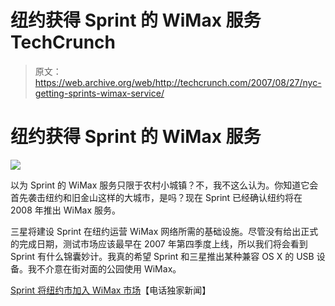 # 纽约获得 Sprint 的 WiMax 服务 TechCrunch

> 原文：<https://web.archive.org/web/http://techcrunch.com/2007/08/27/nyc-getting-sprints-wimax-service/>

# 纽约获得 Sprint 的 WiMax 服务

![](img/c428ecdd9147d41ae8eae2906a934f0c.png)

以为 Sprint 的 WiMax 服务只限于农村小城镇？不，我不这么认为。你知道它会首先袭击纽约和旧金山这样的大城市，是吗？现在 Sprint 已经确认纽约将在 2008 年推出 WiMax 服务。

三星将建设 Sprint 在纽约运营 WiMax 网络所需的基础设施。尽管没有给出正式的完成日期，测试市场应该最早在 2007 年第四季度上线，所以我们将会看到 Sprint 有什么锦囊妙计。我真的希望 Sprint 和三星推出某种兼容 OS X 的 USB 设备。我不介意在街对面的公园使用 WiMax。

[Sprint 将纽约市加入 WiMax 市场](https://web.archive.org/web/20221003071758/http://www.phonescoop.com/news/item.php?n=2359)【电话独家新闻】